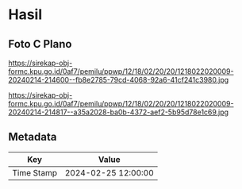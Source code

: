 # Hasil

## Foto C Plano

https://sirekap-obj-formc.kpu.go.id/0af7/pemilu/ppwp/12/18/02/20/20/1218022020009-20240214-214600--fb8e2785-79cd-4068-92a6-41cf241c3980.jpg

https://sirekap-obj-formc.kpu.go.id/0af7/pemilu/ppwp/12/18/02/20/20/1218022020009-20240214-214817--a35a2028-ba0b-4372-aef2-5b95d78e1c69.jpg


## Metadata

| Key        | Value               |
| ---------- | ------------------- |
| Time Stamp | 2024-02-25 12:00:00 |



